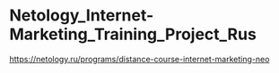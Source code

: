 # Netology_Internet-Marketing_Training_Project_Rus
https://netology.ru/programs/distance-course-internet-marketing-neo
